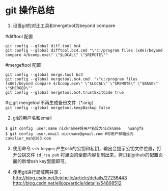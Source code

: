 # git 操作总结

1. 设置git的对比工具和mergetool为beyond compare

#difftool 配置  
```
git config --global diff.tool bc4  
git config --global difftool.bc4.cmd "\"c:/program files (x86)/beyond compare 4/bcomp.exe\" \"$LOCAL\" \"$REMOTE\""  
```

#mergeftool 配置 
```
git config --global merge.tool bc4  
git config --global mergetool.bc4.cmd  "\"c:/program files (x86)/beyond compare 4/bcomp.exe\" \"$LOCAL\" \"$REMOTE\" \"$BASE\" \"$MERGED\""  
git config --global mergetool.bc4.trustExitCode true  
```
  
#让git mergetool不再生成备份文件（*.orig）  
`git config --global mergetool.keepBackup false  `

2. git的用户名和email
```
$ git config　user.name nickname#将用户名设为nickname   huangfa
$ git config　user.email nickname@gmail.com #将用户邮箱设为cavalier_man@163.com
```

3. 使用命令 `ssh-keygen` 产生ssh的公钥和私钥，输出会提示公钥文件位置，打开公钥文件 `id_rsa.pub` 将里面的全部内容复制出来，拷贝到github的配置页面的新增ssh key里面即可。

4. 使用git进行局域网共享：
	http://blog.csdn.net/leichelle/article/details/27236443
	http://blog.csdn.net/elloop/article/details/54898512



